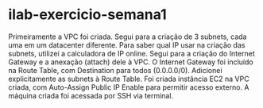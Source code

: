# ilab-exercicio-semana1

Primeiramente a VPC foi criada. Segui para a criação de 3 subnets, cada uma em um datacenter diferente. Para saber qual IP usar na criação das subnets, utilizei a calculadora de IP online.
Segui para a criação do Internet Gateway e a anexação (attach) dele à VPC.
O Internet Gateway foi incluído na Route Table, com Destination para todos (0.0.0.0/0).
Adicionei explicitamente as subnets à Route Table.
Foi criada instância EC2 na VPC criada, com Auto-Assign Public IP Enable para permitir acesso externo.
A máquina criada foi acessada por SSH via terminal.
